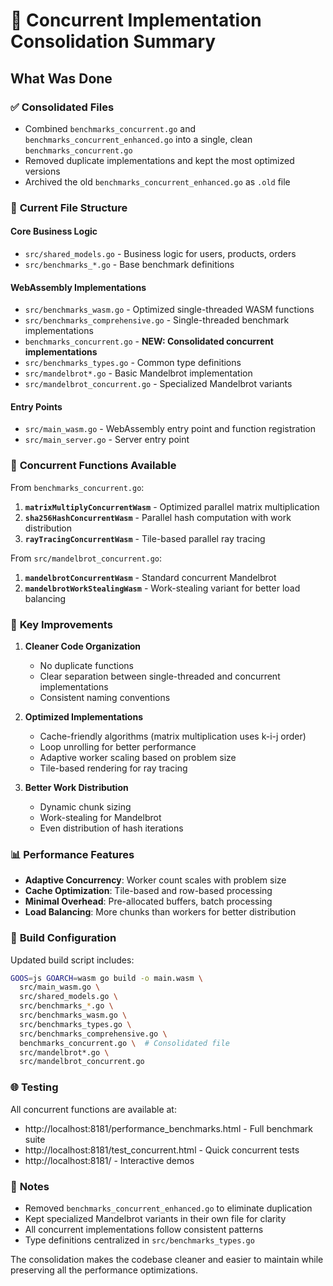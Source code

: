 # 🧹 Concurrent Implementation Consolidation Summary

## What Was Done

### ✅ **Consolidated Files**
- Combined `benchmarks_concurrent.go` and `benchmarks_concurrent_enhanced.go` into a single, clean `benchmarks_concurrent.go`
- Removed duplicate implementations and kept the most optimized versions
- Archived the old `benchmarks_concurrent_enhanced.go` as `.old` file

### 📁 **Current File Structure**

#### **Core Business Logic**
- `src/shared_models.go` - Business logic for users, products, orders
- `src/benchmarks_*.go` - Base benchmark definitions

#### **WebAssembly Implementations**
- `src/benchmarks_wasm.go` - Optimized single-threaded WASM functions
- `src/benchmarks_comprehensive.go` - Single-threaded benchmark implementations
- `benchmarks_concurrent.go` - **NEW: Consolidated concurrent implementations**
- `src/benchmarks_types.go` - Common type definitions
- `src/mandelbrot*.go` - Basic Mandelbrot implementation
- `src/mandelbrot_concurrent.go` - Specialized Mandelbrot variants

#### **Entry Points**
- `src/main_wasm.go` - WebAssembly entry point and function registration
- `src/main_server.go` - Server entry point

### 🚀 **Concurrent Functions Available**

From `benchmarks_concurrent.go`:
1. **`matrixMultiplyConcurrentWasm`** - Optimized parallel matrix multiplication
2. **`sha256HashConcurrentWasm`** - Parallel hash computation with work distribution
3. **`rayTracingConcurrentWasm`** - Tile-based parallel ray tracing

From `src/mandelbrot_concurrent.go`:
1. **`mandelbrotConcurrentWasm`** - Standard concurrent Mandelbrot
2. **`mandelbrotWorkStealingWasm`** - Work-stealing variant for better load balancing

### 🎯 **Key Improvements**

1. **Cleaner Code Organization**
   - No duplicate functions
   - Clear separation between single-threaded and concurrent implementations
   - Consistent naming conventions

2. **Optimized Implementations**
   - Cache-friendly algorithms (matrix multiplication uses k-i-j order)
   - Loop unrolling for better performance
   - Adaptive worker scaling based on problem size
   - Tile-based rendering for ray tracing

3. **Better Work Distribution**
   - Dynamic chunk sizing
   - Work-stealing for Mandelbrot
   - Even distribution of hash iterations

### 📊 **Performance Features**

- **Adaptive Concurrency**: Worker count scales with problem size
- **Cache Optimization**: Tile-based and row-based processing
- **Minimal Overhead**: Pre-allocated buffers, batch processing
- **Load Balancing**: More chunks than workers for better distribution

### 🔧 **Build Configuration**

Updated build script includes:
```bash
GOOS=js GOARCH=wasm go build -o main.wasm \
  src/main_wasm.go \
  src/shared_models.go \
  src/benchmarks_*.go \
  src/benchmarks_wasm.go \
  src/benchmarks_types.go \
  src/benchmarks_comprehensive.go \
  benchmarks_concurrent.go \  # Consolidated file
  src/mandelbrot*.go \
  src/mandelbrot_concurrent.go
```

### 🌐 **Testing**

All concurrent functions are available at:
- http://localhost:8181/performance_benchmarks.html - Full benchmark suite
- http://localhost:8181/test_concurrent.html - Quick concurrent tests
- http://localhost:8181/ - Interactive demos

### 📝 **Notes**

- Removed `benchmarks_concurrent_enhanced.go` to eliminate duplication
- Kept specialized Mandelbrot variants in their own file for clarity
- All concurrent implementations follow consistent patterns
- Type definitions centralized in `src/benchmarks_types.go`

The consolidation makes the codebase cleaner and easier to maintain while preserving all the performance optimizations.